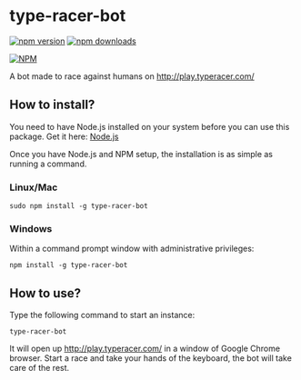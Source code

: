 # type-racer-bot

[![npm version](https://badge.fury.io/js/type-racer-bot.svg)](https://badge.fury.io/js/type-racer-bot)
[![npm downloads](https://img.shields.io/npm/dt/type-racer-bot.svg)](https://www.npmjs.com/package/type-racer-bot)

[![NPM](https://nodei.co/npm/type-racer-bot.png?downloads=true&downloadRank=true&stars=true)](https://nodei.co/npm/type-racer-bot/)

A bot made to race against humans on http://play.typeracer.com/

## How to install?

You need to have Node.js installed on your system before you can use this package. Get it here: [Node.js](https://nodejs.org/)

Once you have Node.js and NPM setup, the installation is as simple as running a command.

### Linux/Mac

    sudo npm install -g type-racer-bot

### Windows

Within a command prompt window with administrative privileges:

    npm install -g type-racer-bot

## How to use?

Type the following command to start an instance:

    type-racer-bot

It will open up http://play.typeracer.com/ in a window of Google Chrome browser. Start a race and take your hands of the keyboard, the bot will take care of the rest.

